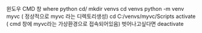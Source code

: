 윈도우 CMD 창
where python
cd/
mkdir venvs
cd venvs
python -m venv myvc ( 정상적으로 myvc 라는 디렉토리생성)
cd C:/venvs/myvc/Scripts
activate ( cmd 창에 myvc라는 가상환경으로 접속되어있음) 벗어나고싶다면 deactivate

